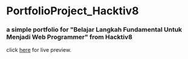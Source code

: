 # PortfolioProject_Hacktiv8

### a simple portfolio for "Belajar Langkah Fundamental Untuk Menjadi Web Programmer" from Hacktiv8

click [here](https://walmanjm.netlify.app)   for live preview.
